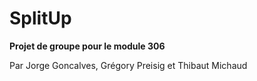 # SplitUp
**Projet de groupe pour le module 306**

Par Jorge Goncalves, Grégory Preisig et Thibaut Michaud
